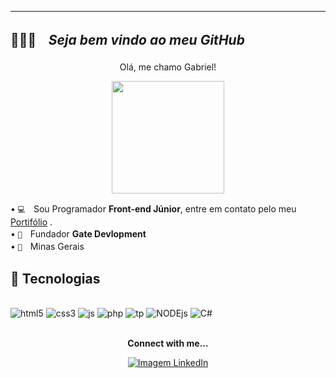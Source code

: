 -----------------------------------------------------
##  🙋🏽‍♂️ﾠ<em>Seja bem vindo ao meu GitHub</em></p>
<p align= "center">Olá, me chamo Gabriel!</p>

<div align="center"><img src="https://cdn.discordapp.com/attachments/1101828434851811432/1263342848787353733/sem_fundo_avatar.png?ex=6699e336&is=669891b6&hm=91701843a9fae5275ebdb6dc8bb005978eef64718b189d37ba17af8cc5897111&" width="180" height="180" /> </div>

•   `💻`ﾠSou Programador <b>Front-end Júnior</b>, entre em contato pelo meu [Portifólio](https://gabrieldev-eight.vercel.app) .<br>
•  `📁`ﾠFundador <b>Gate Devlopment</b><br>
•  `📌`ﾠMinas Gerais

##  🧠 Tecnologias

<div style="display: inline_block"><br/>
<img align=center" alt="html5" src="https://img.shields.io/badge/HTML5-E34F26?style=for-the-badge&logo=html5&logoColor=white"/>
<img align=center" alt="css3" src="https://img.shields.io/badge/CSS3-1572B6?style=for-the-badge&logo=css3&logoColor=white"/>
<img align=center" alt="js"src="https://img.shields.io/badge/JavaScript-F7DF1E?style=for-the-badge&logo=javascript&logoColor=black"/>
<img align=center" alt="php"src="https://img.shields.io/badge/PHP-777BB4?style=for-the-badge&logo=php&logoColor=white"/>
<img align=center" alt="tp"src="https://img.shields.io/badge/TypeScript-007ACC?style=for-the-badge&logo=typescript&logoColor=white"/>
<img align=center" alt="NODEjs"src="https://img.shields.io/badge/Node.js-43853D?style=for-the-badge&logo=node.js&logoColor=white"/>
<img align=center" alt="C#"src="https://img.shields.io/badge/C%23-239120?style=for-the-badge&logo=c-sharp&logoColor=white"/>
</div><br/>

<p align= "center"> <b>Connect with me...</b> </p>

<div align="center">
<a href='https://www.linkedin.com/in/gabriel-ugoline-dos-santos-88537730a/'> <img src='https://img.shields.io/badge/LinkedIn-0A66C2.svg?style=for-the-badge&logo=LinkedIn&logoColor=white' alt='Imagem LinkedIn' /> </a>
 </div>
